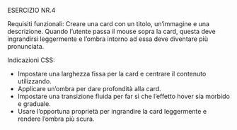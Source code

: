 ESERCIZIO NR.4 

Requisiti funzionali:
Creare una card con un titolo, un’immagine e una descrizione. Quando l’utente passa il mouse sopra la card, questa deve ingrandirsi leggermente e l’ombra intorno ad essa deve diventare più pronunciata.

Indicazioni CSS:

- Impostare una larghezza fissa per la card e centrare il contenuto utilizzando.
- Applicare un’ombra per dare profondità alla card.
- Impostare una transizione fluida per far sì che l’effetto hover sia morbido e graduale.
- Usare l’opportuna proprietà per ingrandire la card leggermente e rendere l’ombra più scura.